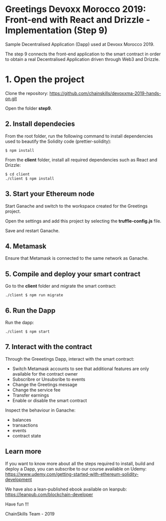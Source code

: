# Greetings Devoxx Morocco 2019: Front-end with React and Drizzle - Implementation (Step 9)

Sample Decentralised Application (Dapp) used at Devoxx Morocco 2019.

The step 9 connects the front-end application to the smart contract in order to obtain a real Decentralised Application driven through Web3 and Drizzle.

# 1. Open the project

Clone the repository: https://github.com/chainskills/devoxxma-2019-hands-on.git

Open the folder **step9**.

## 2. Install dependecies

From the root folder, run the following command to install dependencies used to beautify the Solidity code (prettier-solidity):

```
$ npm install
```

From the **client** folder, install all required dependencies such as React and Drizzle:

```
$ cd client
./client $ npm install
```

## 3. Start your Ethereum node

Start Ganache and switch to the workspace created for the Greetings project.

Open the settings and add this project by selecting the **truffle-config.js** file.

Save and restart Ganache.

## 4. Metamask

Ensure that Metamask is connected to the same network as Ganache.

## 5. Compile and deploy your smart contract

Go to the **client** folder and migrate the smart contract:

```
./client $ npm run migrate
```

## 6. Run the Dapp

Run the dapp:

```
./client $ npm start
```

## 7. Interact with the contract

Through the Greeetings Dapp, interact with the smart contract:

- Switch Metamask accounts to see that additional features are only available for the contract owner
- Subscribre or Unsubsribe to events
- Change the Greetings message
- Change the service fee
- Transfer earnings
- Enable or disable the smart contract

Inspect the behaviour in Ganache:

- balances
- transactions
- events
- contract state

## Learn more

If you want to know more about all the steps required to install, build and deploy a Dapp, you can subscribe to our course available on Udemy: https://www.udemy.com/getting-started-with-ethereum-solidity-development

We have also a lean-published ebook available on leanpub: https://leanpub.com/blockchain-developer

Have fun !!!

ChainSkills Team - 2019
